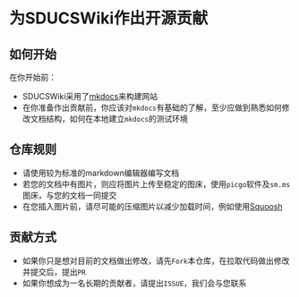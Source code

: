 # 为SDUCSWiki作出开源贡献

## 如何开始 

在你开始前：
- SDUCSWiki采用了[mkdocs](https://www.mkdocs.org/getting-started/)来构建网站
- 在你准备作出贡献前，你应该对`mkdocs`有基础的了解，至少应做到熟悉如何修改文档结构，如何在本地建立`mkdocs`的测试环境

## 仓库规则

- 请使用较为标准的markdown编辑器编写文档
- 若您的文档中有图片，则应将图片上传至稳定的图床，使用`picgo`软件及`sm.ms`图床，与您的文档一同提交
- 在您插入图片前，请尽可能的压缩图片以减少加载时间，例如使用[Squoosh](https://squoosh.app/)

## 贡献方式

- 如果你只是想对目前的文档做出修改，请先`Fork`本仓库，在拉取代码做出修改并提交后，提出`PR`
- 如果你想成为一名长期的贡献者，请提出`ISSUE`，我们会与您联系